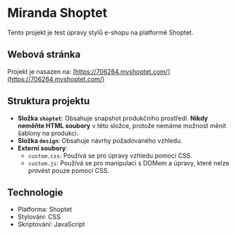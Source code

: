# Miranda Shoptet

Tento projekt je test úpravy stylů e-shopu na platformě Shoptet.

## Webová stránka

Projekt je nasazen na: [https://706264.myshoptet.com/](https://706264.myshoptet.com/)

## Struktura projektu

- **Složka `shoptet`**: Obsahuje snapshot produkčního prostředí. **Nikdy neměňte HTML soubory** v této složce, protože nemáme možnost měnit šablony na produkci.
- **Složka `design`**: Obsahuje návrhy požadovaného vzhledu.
- **Externí soubory**:
  - `custom.css`: Používá se pro úpravy vzhledu pomocí CSS.
  - `custom.js`: Používá se pro manipulaci s DOMem a úpravy, které nelze provést pouze pomocí CSS.

## Technologie

- Platforma: Shoptet
- Stylování: CSS
- Skriptování: JavaScript
